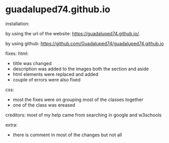 # guadaluped74.github.io
installation: 

by using the url of the website: https://guadaluped74.github.io/.

by using github: https://github.com/Guadaluped74/guadaluped74.github.io

fixes: 
html: 
* tiltle was changed 
* description was added to the images both the section and aside 
* html elements were replaced and added
* couple of errors were also fixed 

css: 
* most the fixes were on grouping most of the classes together 
* one of the class was ereased 


creditors: 
most of my help came from searching in google and w3schools

extra: 
* there is comment in most of the changes but not all 
